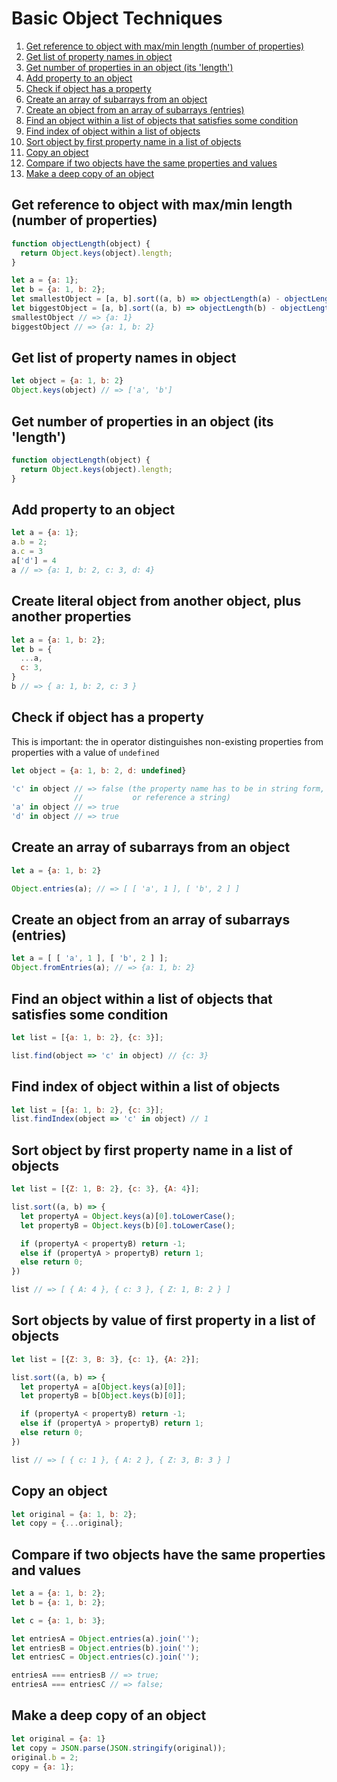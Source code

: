 
# Basic Object Techniques

1. [Get reference to object with max/min length (number of properties)](#get-reference-to-object-with-maxmin-length-number-of-properties)
2. [Get list of property names in object](#get-list-of-property-names-in-object)
3. [Get number of properties in an object (its 'length')](#get-number-of-properties-in-an-object-its-length)
4. [Add property to an object](#add-property-to-an-object)
5. [Check if object has a property](#check-if-object-has-a-property)
6. [Create an array of subarrays from an object](#create-an-array-of-subarrays-from-an-object)
7. [Create an object from an array of subarrays (entries)](#create-an-object-from-an-array-of-subarrays-entries)
8. [Find an object within a list of objects that satisfies some condition](#find-an-object-within-a-list-of-objects-that-satisfies-some-condition)
9. [Find index of object within a list of objects](#find-index-of-object-within-a-list-of-objects)
10. [Sort object by first property name in a list of objects ](#sort-object-by-first-property-name-in-a-list-of-objects)
11. [Copy an object](#copy-an-object)
12. [Compare if two objects have the same properties and values](#compare-if-two-objects-have-the-same-properties-and-values)
13. [Make a deep copy of an object](#make-a-deep-copy-of-an-object)

## Get reference to object with max/min length (number of properties)

```js
function objectLength(object) {
  return Object.keys(object).length;
}

let a = {a: 1};
let b = {a: 1, b: 2};
let smallestObject = [a, b].sort((a, b) => objectLength(a) - objectLength(b))[0];
let biggestObject = [a, b].sort((a, b) => objectLength(b) - objectLength(a))[0];
smallestObject // => {a: 1}
biggestObject // => {a: 1, b: 2}
```

## Get list of property names in object 

```js
let object = {a: 1, b: 2}
Object.keys(object) // => ['a', 'b']
```

## Get number of properties in an object (its 'length')

```js
function objectLength(object) {
  return Object.keys(object).length;
}
```

## Add property to an object

```js
let a = {a: 1};
a.b = 2;
a.c = 3
a['d'] = 4
a // => {a: 1, b: 2, c: 3, d: 4} 
```

## Create literal object from another object, plus another properties

```js
let a = {a: 1, b: 2};
let b = {
  ...a,
  c: 3,
}
b // => { a: 1, b: 2, c: 3 }
```

## Check if object has a property

This is important: the in operator distinguishes non-existing properties from properties with a value of `undefined`

```js
let object = {a: 1, b: 2, d: undefined}

'c' in object // => false (the property name has to be in string form,
              //           or reference a string)
'a' in object // => true
'd' in object // => true
```

## Create an array of subarrays from an object

```js
let a = {a: 1, b: 2}

Object.entries(a); // => [ [ 'a', 1 ], [ 'b', 2 ] ]
```

## Create an object from an array of subarrays (entries)

```js
let a = [ [ 'a', 1 ], [ 'b', 2 ] ];
Object.fromEntries(a); // => {a: 1, b: 2}
```

## Find an object within a list of objects that satisfies some condition

```js
let list = [{a: 1, b: 2}, {c: 3}];

list.find(object => 'c' in object) // {c: 3}
```

## Find index of object within a list of objects

```js
let list = [{a: 1, b: 2}, {c: 3}];
list.findIndex(object => 'c' in object) // 1
```

## Sort object by first property name in a list of objects 

```js
let list = [{Z: 1, B: 2}, {c: 3}, {A: 4}];

list.sort((a, b) => {
  let propertyA = Object.keys(a)[0].toLowerCase();
  let propertyB = Object.keys(b)[0].toLowerCase();

  if (propertyA < propertyB) return -1;
  else if (propertyA > propertyB) return 1;
  else return 0;
})

list // => [ { A: 4 }, { c: 3 }, { Z: 1, B: 2 } ]
```

## Sort objects by value of first property in a list of objects 

```js
let list = [{Z: 3, B: 3}, {c: 1}, {A: 2}];

list.sort((a, b) => {
  let propertyA = a[Object.keys(a)[0]];
  let propertyB = b[Object.keys(b)[0]];

  if (propertyA < propertyB) return -1;
  else if (propertyA > propertyB) return 1;
  else return 0;
})

list // => [ { c: 1 }, { A: 2 }, { Z: 3, B: 3 } ]
```

## Copy an object

```js
let original = {a: 1, b: 2};
let copy = {...original};
```

## Compare if two objects have the same properties and values

```js
let a = {a: 1, b: 2};
let b = {a: 1, b: 2};

let c = {a: 1, b: 3};

let entriesA = Object.entries(a).join('');
let entriesB = Object.entries(b).join('');
let entriesC = Object.entries(c).join('');

entriesA === entriesB // => true;
entriesA === entriesC // => false;
```

## Make a deep copy of an object

```js
let original = {a: 1}
let copy = JSON.parse(JSON.stringify(original));
original.b = 2;
copy = {a: 1}; 
```